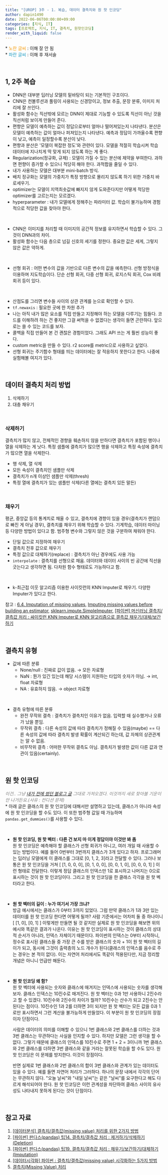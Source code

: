 ```yaml
---
title: "[UROP] 3주 - 1. 복습, 데이터 결측치와 원 핫 인코딩"
author: dapin1490
date: 2022-06-06T00:00:00+09:00
categories: [지식, IT]
tags: [프로젝트, 지식, IT, 결측치, 원핫인코딩]
render_with_liquid: false
---
```


<style>
	.x-understand { color: #f59908; }
	.understand { color: #1a9ac1 }
	.more-study { color: #915ee7 }
    .tab { white-space: pre; }
</style>

&#42; <span class="x-understand">노란 글씨</span> : 이해 잘 안 됨  
&#42; <span class="understand">파란 글씨</span> : 이해 후 재서술  

<br>

## 1, 2주 복습
- DNN은 대부분 딥러닝 모델의 밑바탕이 되는 기본적인 구조이다.
- CNN은 컨볼루션과 풀링이 사용되는 신경망이고, 정보 추출, 문장 분류, 이미지 처리에 잘 쓰인다.
- 활성화 함수는 직선밖에 모르는 DNN이 제대로 기능할 수 있도록 직선이 아닌 것을 직선처럼 보이게 만들어 준다.
- 편향은 모델이 예측하는 값이 정답으로부터 얼마나 떨어져있는지 나타낸다. 분산은 모델이 예측하는 값이 얼마나 퍼져있는지 나타낸다. 예측과 정답이 가까울수록 편향이 낮고, 예측이 일정할수록 분산이 낮다.
- 편향과 분산은 '모델이 복잡한 정도'와 관련이 있다. 모델을 적절히 학습시켜 학습 데이터에 지나치게 딱 맞게 되지 않도록 하는 게 좋다.
- Regularization(정규화, 규제) : 모델이 가질 수 있는 분산에 제약을 부여한다. 과하면 편향이 증가할 수 있으니 적당히 해야 한다. 과적합을 줄일 수 있다.
- 내가 사용하는 모델은 대부분 mini-batch 방식.
- 배치 정규화는 모델의 가중치가 특정 방향으로 몰리지 않도록 하기 위한 가중치 바로세우기.
- optimizer는 모델이 지역최솟값에 빠지지 않게 도와준다지만 어떻게 적당한 optimizer를 고르는지는 모르겠다.
- hyperparameter : 내가 모델에게 정해주는 파라미터 값. 학습이 불가능하며 경험적으로 적당한 값을 찾아야 한다.

<br>

- CNN은 이미지를 처리할 때 이미지의 공간적 정보를 유지하면서 학습할 수 있다. 그것이 DNN과의 차이.
- 활성화 함수는 다음 층으로 넘길 신호의 세기를 정한다. 중요한 값은 세게, 그렇지 않은 값은 약하게.

<br>

- 선형 회귀 : 어떤 변수의 값을 기반으로 다른 변수의 값을 예측한다. 선형 방정식을 이용하며 지도학습이다. 단순 선형 회귀, 다중 선형 회귀, 로지스틱 회귀, Cox 비례 회귀 등이 있다.

<br>

- 산점도를 그리면 변수들 사이의 상관 관계를 눈으로 확인할 수 있다.
- `tf.newaxis` : 필요한 곳에 한 차원 추가
- 나는 아직 내가 많은 요소를 직접 만들고 지정해야 하는 모델을 다루기는 힘들다. 코드를 이해하려 하는 건 좋지만 그걸 써먹을 수 없겠다는 생각이 들면 곤란하다. 앞으로는 쓸 수 있는 코드를 보자.
- 콜백을 직접 만들어 본 건 괜찮은 경험이었다. 그래도 API 쓰는 게 훨씬 성능이 좋다.
- custom metric을 만들 수 있다. r2 score를 metric으로 사용하고 싶었다.
- 선형 회귀는 주기함수 형태를 띄는 데이터에는 잘 적응하지 못한다고 한다. 나중에 실험해볼 여지가 있다.

<br>

## 데이터 결측치 처리 방법
1. 삭제하기
2. 대충 채우기
  
<br>

### 삭제하기
결측치가 많지 않고, 전체적인 경향을 훼손하지 않을 만하다면 결측치가 포함된 행이나 열을 삭제하는 게 낫다. 특정 샘플에 결측치가 많으면 행을 삭제하고 특정 속성에 결측치가 많으면 열을 삭제한다.  
- 행 삭제, 열 삭제
- 모든 속성이 결측치인 샘플만 삭제
- 결측치가 n개 이상인 샘플만 삭제(thresh)
- 특정 열에 결측치가 있는 샘플만 삭제(다른 열에는 결측치 있든 말든)
  
<br>

### 채우기
평균, 중앙값 등의 통계치로 채울 수 있고, 결측치에 경향이 있을 경우(결측치가 랜덤으로 빠진 게 아닐 경우), 결측치를 채우기 위해 학습할 수 있다. 기계학습, 데이터 마이닝 등 다양한 방법이 있다고 함. 범주형 변수와 그렇지 않은 것을 구분하여 채워야 한다.  
- 단일 값으로 지정하여 채우기
- 결측치 전후 값으로 채우기
- 특정 값으로 대체하기(replace) : 결측치가 아닌 경우에도 사용 가능
- `interpolate` : 결측치를 선형으로 채움. 데이터와 데이터 사이의 빈 공간에 직선을 긋는다고 생각하면 됨. 다차원 함수 형태로도 가능하다고 함.

<br>

- k-최근접 이웃 알고리즘 이용한 사이킷런의 KNN Imputer로 채우기. 다양한 Imputer가 있다고 한다.

참고 : [6.4. Imputation of missing values](https://scikit-learn.org/stable/modules/impute.html), [Imputing missing values before building an estimator](https://scikit-learn.org/stable/auto_examples/impute/plot_missing_values.html), [sklearn.impute.SimpleImputer](https://scikit-learn.org/stable/modules/generated/sklearn.impute.SimpleImputer.html), [[파이썬] 머신러닝 결측치/결측값 처리 : 싸이킷런 KNN Imputer로 KNN 알고리즘으로 결측값 채우기/대체/보간하기](https://blog.naver.com/youji4ever/222013171055)  

<br>

## 결측치 유형
* 값에 따른 분류
    - None/null : 진짜로 값이 없음. → 모든 자료형
    - NaN : 뭔가 있긴 있는데 해당 시스템이 지원하는 타입의 숫자가 아님. → int, float 자료형
    - NA : 유효하지 않음. → object 자료형

<br>

* 결측 유형에 따른 분류
    - 완전 무작위 결측 : 결측치가 결측치인 이유가 없음. 입력할 때 실수했거나 오류가 났을 뿐임.
    - 무작위 결측 : 다른 속성의 값에 따라 결측치가 정해질 수 있음(maybe) == 다른 속성의 값에 따라 결측치 발생 확률이 계산되긴 하는데, 값 자체의 상관관계는 알 수 없음.
    - 비무작위 결측 : 어떠한 무작위 결측도 아님. 결측치가 발생한 값이 다른 값과 연관이 있음(certainly).

<br>

## 원 핫 인코딩
*<span style="color: #828282">이건.. 그냥 [내가 전에 썼던 블로그 글](https://dapin1490.github.io/satinbower/posts/it-deeplearning-data-1/) 그대로 가져오겠다. 이것까지 새로 찾아볼 기운이 안 나거든요.(사유 : 컨디션 문제)</span>*  
&#42; 아래 글은 클래스의 원 핫 인코딩에 대해서만 설명하고 있는데, 클래스가 아니라 속성에 원 핫 인코딩을 할 수도 있다. 이 또한 범주형 값일 때 가능하며 `pandas.get_dummies()`를 사용할 수 있다.  

<br>
  
- **원 핫 인코딩, 원 핫 벡터 : 다른 건 보지 마 이게 정답이야 이것만 봐 좀**  
    원 핫 인코딩은 예측해야 할 클래스가 선형 회귀가 아니고, 여러 개일 때 사용할 수 있는 방법이다. 예를 들어 0번부터 3번까지 클래스가 3개 있다고 하자. 프로그래머는 딥러닝 모델에게 이 클래스를 그대로 [0, 1, 2, 3]라고 전달할 수 있다. 그러나 보통은 원 핫 인코딩을 거쳐 [ [1, 0, 0, 0], [0, 1, 0, 0], [0, 0, 1, 0], [0, 0, 0, 1] ] 이런 형태로 전달한다. 이렇게 정답 클래스의 인덱스만 1로 표시하고 나머지는 0으로 표시하는 것이 원 핫 인코딩이다. 그리고 원 핫 인코딩을 한 클래스 각각을 원 핫 벡터라고 한다.

<br>

- **원 핫 벡터의 길이 : 누가 여기서 가장 크냐?**  
    방금 예시에서는 클래스가 0부터 3까지 있었다. 그럼 만약 클래스가 1과 3만 있는 데이터를 원 핫 인코딩 한다면 어떻게 될까? 사람 기준에서는 어차피 둘 중 하나이니 [ [1, 0], [0, 1] ] 이렇게만 만들면 될 것 같지만 실제로 원 핫 인코딩을 해보면 위의 예시와 똑같은 결과가 나온다. 이유는 원 핫 인코딩이 표시하는 것이 클래스의 상대적 순서가 아니라, 인덱스 자체이기 때문이다. 파이썬의 인덱스는 0부터 시작하니, 정수로 표시된 클래스들 중 가장 큰 수를 받은 클래스의 숫자 + 1이 원 핫 벡터의 길이가 되고, 동시에 그것이 출력층의 노드 개수가 된다(클래스의 인덱스를 음수로 주는 경우는 본 적이 없다). 이는 자연어 처리에서도 똑같이 적용된다만, 지금 정리할 개념은 아니니 언급만 해둔다.

<br>

- **원 핫 인코딩 왜 함?**  
    원 핫 벡터에 사용되는 숫자와 클래스에 매겨지는 인덱스에 사용되는 숫자를 생각해 보자. 클래스 인덱스는 10진수로 매겨진다. 원 핫 벡터는 0과 1만 사용하니 2진수라고 할 수 있겠다. 10진수와 2진수의 차이가 뭘까? 10진수는 산수가 되고 2진수는 안 된다는 점이다. 10진수인 1과 2를 더하면 3이 되지만 원 핫 벡터는 모든 값을 0과 1로만 표시하면서 그런 계산을 불가능하게 만들었다. 이 부분이 원 핫 인코딩의 장점이자 단점이다.  
      
    사람은 데이터의 의미를 이해할 수 있으니 1번 클래스와 2번 클래스를 더하는 것과 3번 클래스는 무관하다는 사실을 인지할 수 있다. 하지만 모델은 그런 생각을 할 수 없다. 그렇기 때문에 클래스의 인덱스를 10진수로 주면 1 + 2 = 3이니까 1번 클래스와 2번 클래스를 더하면 3번 클래스와 같을 거라는 잘못된 학습을 할 수도 있다. 원 핫 인코딩은 이 문제를 방지한다. 이것이 장점이다.  
      
    반면 실제로 1번 클래스와 2번 클래스의 합이 3번 클래스와 관계가 있는 데이터도 있을 수 있다. 예를 들면 자연어 처리가 그러하다. 하나의 문장 내에서 각각의 단어는 무관하지 않다. "오늘 날씨"와 "내일 날씨"는 같은 "날씨"를 요구한다고 해도 다르게 해석되어야 한다. 원 핫 인코딩은 이런 관계성을 차단하여 클래스 사이의 유사성도 나타내지 못하게 된다는 것이 단점이다.

<br>

## 참고 자료
1. [[데이터분석] 결측치/결측값(missing value) 처리를 위한 2가지 방법](https://blog.naver.com/youji4ever/221690373437)
2. [[파이썬] 판다스(pandas) 팁14. 결측치/결측값 처리 : 제거하기/삭제하기(Deletion)](https://blog.naver.com/youji4ever/221712578078)
3. [[파이썬] 판다스(pandas) 팁19. 결측치/결측값 처리 : 채우기/보간하기/대체하기(Imputation)](https://blog.naver.com/youji4ever/221791455668)
4. [[데이터시각화] 파이썬 : 결측치/결측값(missing value) 시각화하는 5가지 방법](https://blog.naver.com/youji4ever/221623491491)
5. [결측치(Missing Value) 처리](https://junklee.tistory.com/4)
